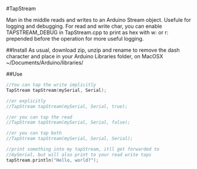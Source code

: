 #TapStream

Man in the middle reads and writes to an Arduino Stream object. Usefule for logging and debugging. For read and write char, you can enable TAPSTREAM_DEBUG in TapStream.cpp to print as hex with w: or r: prepended before the operation for more useful logging.

##Install
As usual, download zip, unzip and rename to remove the dash character and place in your Arduino Libraries folder, on MacOSX ~/Documents/Arduino/libraries/

##Use
```cpp
//You can tap the write implicitly
TapStream tapStream(mySerial, Serial);

//or explicitly
//TapStream tapStream(mySerial, Serial, true);

//or you can tap the read
//TapStream tapStream(mySerial, Serial, false);

//or you can tap both
//TapStream tapStream(mySerial, Serial, Serial);
```

```cpp
//print something into my tapStream, itll get forwarded to
//mySerial, but will also print to your read write taps
tapStream.println("Hello, world?");
```
